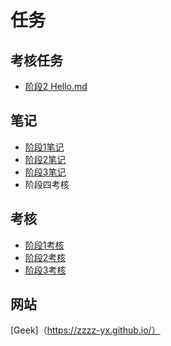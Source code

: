 # 任务
## 考核任务
* [阶段2 Hello.md](https://githubfast.com/Zzzz-yx/Tasks/blob/4e194bd7c322bb34fb2fed6416c7328f6f1e98b2/Hello.md)
## 笔记
* [阶段1笔记](https://githubfast.com/Zzzz-yx/Tasks/blob/b183977738d6f69562049b114407a841b363de2b/%E9%98%B6%E6%AE%B51%E7%AC%94%E8%AE%B0.md)
* [阶段2笔记](https://githubfast.com/Zzzz-yx/Tasks/blob/ad2aad131c15f4fe3ee8b50b4789d53e91707ad1/%E9%98%B6%E6%AE%B52%E7%AC%94%E8%AE%B0.md)
* [阶段3笔记](https://githubfast.com/Zzzz-yx/Tasks/blob/5b48ac080aa41a75925e5f778da91e6a1aabacaa/%E9%98%B6%E6%AE%B5%E4%B8%89%E8%80%83%E6%A0%B8/%E9%98%B6%E6%AE%B5%E4%B8%89%E7%AC%94%E8%AE%B0.md)
* 阶段四考核
## 考核
* [阶段1考核](https://githubfast.com/Zzzz-yx/Tasks/tree/62ae47fb4e113ebe74d94324e15a75d92ef9ff25/%E9%98%B6%E6%AE%B51%E8%80%83%E6%A0%B8)
* [阶段2考核](https://githubfast.com/Zzzz-yx/Tasks/tree/74f2d1e9cb38c8699c6b09e53ddef76095457639/%E9%98%B6%E6%AE%B52%E8%80%83%E6%A0%B8)
* [阶段3考核](https://githubfast.com/Zzzz-yx/Tasks/tree/953f6be06e4f59fd02460e2c1b3bfee57805e937/%E9%98%B6%E6%AE%B5%E4%B8%89%E8%80%83%E6%A0%B8)
## 网站
[Geek]（https://zzzz-yx.github.io/）
